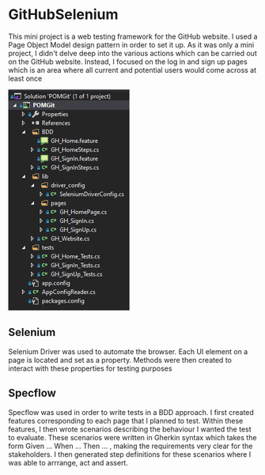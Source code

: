 # GitHubSelenium
This mini project is a web testing framework for the GitHub website. I used a Page Object Model design pattern in order to set it up. As it was only a mini project, I didn't delve deep into the various actions which can be carried out on the GitHub website. Instead, I focused on the log in and sign up pages which is an area where all current and potential users would come across at least once

![image](https://github.com/Shaq10/GitHubSelenium/blob/main/setup.png)

## Selenium
Selenium Driver was used to automate the browser. Each UI element on a page is located and set as a property. Methods were then created to interact with these properties for testing purposes

## Specflow
Specflow was used in order to write tests in a BDD approach. I first created features corresponding to each page that I planned to test. Within these features, I then wrote scenarios describing the behaviour I wanted the test to evaluate. These scenarios were written in Gherkin syntax which takes the form Given ... When ... Then ... , making the requirements very clear for the stakeholders. I then generated step definitions for these scenarios where I was able to arrrange, act and assert.

